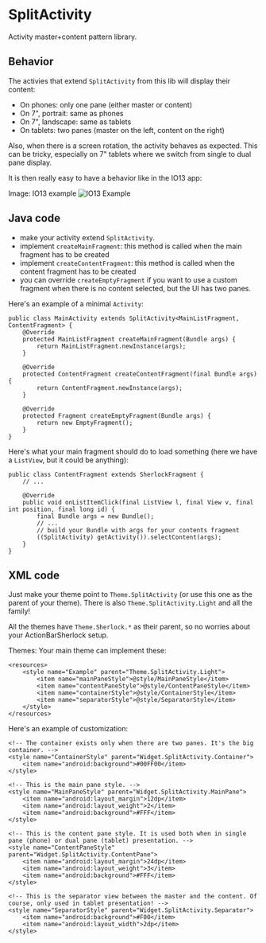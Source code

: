 SplitActivity
=============

Activity master+content pattern library.


Behavior
--------

The activies that extend `SplitActivity` from this lib will display their content:

* On phones: only one pane (either master or content)
* On 7", portrait: same as phones
* On 7", landscape: same as tablets
* On tablets: two panes (master on the left, content on the right)

Also, when there is a screen rotation, the activity behaves as expected. This can be tricky, especially on 7" tablets where we switch from single to dual pane display.

It is then really easy to have a behavior like in the IO13 app:

  Image: IO13 example
![IO13 Example](https://raw.github.com/BenoitDuffez/SplitActivity/master/io13_example.png)


Java code
---------

* make your activity extend `SplitActivity`.
* implement `createMainFragment`: this method is called when the main fragment has to be created
* implement `createContentFragment`: this method is called when the content fragment has to be created
* you can override `createEmptyFragment` if you want to use a custom fragment when there is no content selected, but the UI has two panes.


Here's an example of a minimal `Activity`:


	public class MainActivity extends SplitActivity<MainListFragment, ContentFragment> {
		@Override
		protected MainListFragment createMainFragment(Bundle args) {
			return MainListFragment.newInstance(args);
		}
	
		@Override
		protected ContentFragment createContentFragment(final Bundle args) {
			return ContentFragment.newInstance(args);
		}
	
		@Override
		protected Fragment createEmptyFragment(Bundle args) {
			return new EmptyFragment();
		}
	}


Here's what your main fragment should do to load something (here we have a `ListView`, but it could be anything):


	public class ContentFragment extends SherlockFragment {
		// ...

		@Override
		public void onListItemClick(final ListView l, final View v, final int position, final long id) {
			final Bundle args = new Bundle();
			// ...
			// build your Bundle with args for your contents fragment
			((SplitActivity) getActivity()).selectContent(args);
		}
	}



XML code
--------

Just make your theme point to `Theme.SplitActivity` (or use this one as the parent of your theme). There is also `Theme.SplitActivity.Light` and all the family!

All the themes have `Theme.Sherlock.*` as their parent, so no worries about your ActionBarSherlock setup.

Themes:
Your main theme can implement these:

    <resources>
        <style name="Example" parent="Theme.SplitActivity.Light">
            <item name="mainPaneStyle">@style/MainPaneStyle</item>
            <item name="contentPaneStyle">@style/ContentPaneStyle</item>
            <item name="containerStyle">@style/ContainerStyle</item>
            <item name="separatorStyle">@style/SeparatorStyle</item>
        </style>
    </resources>

Here's an example of customization:

    <!-- The container exists only when there are two panes. It's the big container. -->
    <style name="ContainerStyle" parent="Widget.SplitActivity.Container">
        <item name="android:background">#00FF00</item>
    </style>

    <!-- This is the main pane style. -->
    <style name="MainPaneStyle" parent="Widget.SplitActivity.MainPane">
        <item name="android:layout_margin">12dp</item>
        <item name="android:layout_weight">2</item>
        <item name="android:background">#FFF</item>
    </style>

    <!-- This is the content pane style. It is used both when in single pane (phone) or dual pane (tablet) presentation. -->
    <style name="ContentPaneStyle" parent="Widget.SplitActivity.ContentPane">
        <item name="android:layout_margin">24dp</item>
        <item name="android:layout_weight">3</item>
        <item name="android:background">#FFF</item>
    </style>

    <!-- This is the separator view between the master and the content. Of course, only used in tablet presentation! -->
    <style name="SeparatorStyle" parent="Widget.SplitActivity.Separator">
        <item name="android:background">#F00</item>
        <item name="android:layout_width">2dp</item>
    </style>
